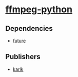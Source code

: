 # [ffmpeg-python](https://pypi.org/project/ffmpeg-python)

## Dependencies
- [future](packages/f/future.md)



## Publishers
- [karlk](https://pypi.org/user/karlk)

